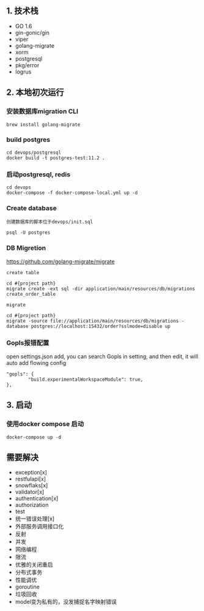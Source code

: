 ## 1. 技术栈

- GO 1.6
- gin-gonic/gin
- viper
- golang-migrate
- xorm
- postgresql
- pkg/error
- logrus

## 2. 本地初次运行

### 安装数据库migration CLI
```
brew install golang-migrate
```

### build postgres
```$xslt
cd devops/postgresql
docker build -t postgres-test:11.2 . 
```

### 启动postgresql, redis
```
cd devops
docker-compose -f docker-compose-local.yml up -d
```

### Create database
```$xslt
创建数据库的脚本位于devops/init.sql

psql -U postgres 
```

### DB Migretion
https://github.com/golang-migrate/migrate

```
create table 

cd #{project path}
migrate create -ext sql -dir application/main/resources/db/migrations  create_order_table
```

```
migrate

cd #{project path}
migrate -source file://application/main/resources/db/migrations -database postgres://localhost:15432/order?sslmode=disable up
```

### Gopls报错配置
open settings.json add, you can search Gopls in setting, and then edit, it will auto add flowing config
```
"gopls": {
        "build.experimentalWorkspaceModule": true,
},
```

## 3. 启动
### 使用docker compose 启动
```
docker-compose up -d
```

## 需要解决
- exception[x]
- restfulapi[x]
- snowflaks[x]
- validator[x]
- authentication[x]
- authorization
- test
- 统一错误处理[x]
- 外部服务调用接口化
- 反射
- 并发
- 网络编程
- 限流
- 优雅的关闭重启
- 分布式事务
- 性能调优
- goroutine
- 垃圾回收
- model变为私有的，没发捕捉名字映射错误
